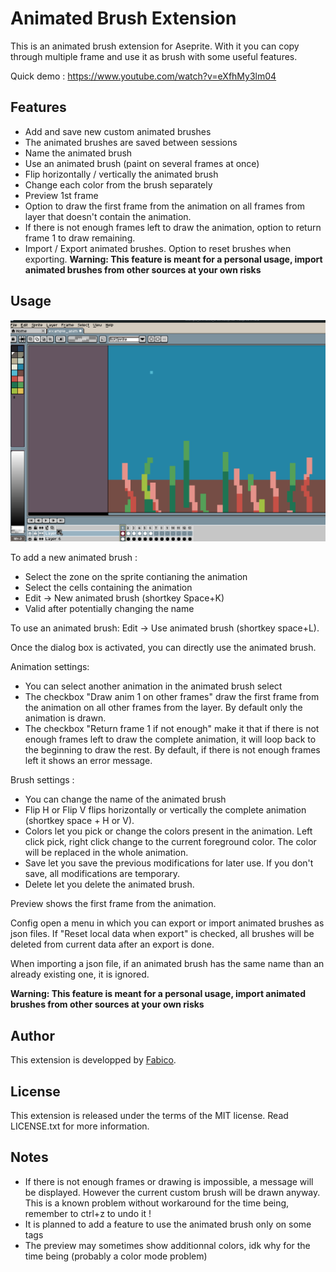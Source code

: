 # Animated Brush Extension

This is an animated brush extension for Aseprite. With it you can copy through multiple frame and use it as brush with some useful features.

Quick demo : https://www.youtube.com/watch?v=eXfhMy3lm04

## Features

* Add and save new custom animated brushes
* The animated brushes are saved between sessions
* Name the animated brush
* Use an animated brush (paint on several frames at once)
* Flip horizontally / vertically the animated brush
* Change each color from the brush separately
* Preview 1st frame
* Option to draw the first frame from the animation on all frames from layer that doesn't contain the animation.
* If there is not enough frames left to draw the animation, option to return frame 1 to draw remaining.
* Import / Export animated brushes. Option to reset brushes when exporting. **Warning: This feature is meant for a personal usage, import animated brushes from other sources at your own risks**

## Usage

<div align="center">
    <img src="./resources/demo_quicky_3.gif" alt="Quick demo" />
</div>

To add a new animated brush :
* Select the zone on the sprite contianing the animation
* Select the cells containing the animation
* Edit -> New animated brush (shortkey Space+K)
* Valid after potentially changing the name

To use an animated brush: Edit -> Use animated brush (shortkey space+L).

Once the dialog box is activated, you can directly use the animated brush.

Animation settings:
* You can select another animation in the animated brush select
* The checkbox "Draw anim 1 on other frames" draw the first frame from the animation on all other frames from the layer. By default only the animation is drawn.
* The checkbox "Return frame 1 if not enough" make it that if there is not enough frames left to draw the complete animation, it will loop back to the beginning to draw the rest. By default, if there is not enough frames left it shows an error message.

Brush settings :
* You can change the name of the animated brush
* Flip H or Flip V flips horizontally or vertically the complete animation (shortkey space + H or V).
* Colors let you pick or change the colors present in the animation. Left click pick, right click change to the current foreground color. The color will be replaced in the whole animation.
* Save let you save the previous modifications for later use. If you don't save, all modifications are temporary.
* Delete let you delete the animated brush.

Preview shows the first frame from the animation.

Config open a menu in which you can export or import animated brushes as json files. If "Reset local data when export" is checked, all brushes will be deleted from current data after an export is done.

When importing a json file, if an animated brush has the same name than an already existing one, it is ignored.

**Warning: This feature is meant for a personal usage, import animated brushes from other sources at your own risks**

## Author


This extension is developped by [Fabico](https://mastodon.social/@fabico).


## License

This extension is released under the terms of the MIT license.
Read LICENSE.txt for more information.

## Notes

* If there is not enough frames or drawing is impossible, a message will be displayed. However the current custom brush will be drawn anyway. This is a known problem without workaround for the time being, remember to ctrl+z to undo it !
* It is planned to add a feature to use the animated brush only on some tags
* The preview may sometimes show additionnal colors, idk why for the time being (probably a color mode problem)